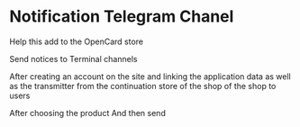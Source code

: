 # Notification Telegram Chanel

Help this add to the OpenCard store

Send notices to Terminal channels

After creating an account on the site and linking the application data as well as the transmitter from the continuation store of the shop of the shop to users

After choosing the product
And then send
